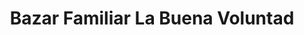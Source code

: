 ---
title: "Bazar Familiar La Buena Voluntad"
url: /morelia/bazar-familiar-la-buena-voluntad/
shop: Kleidung
---